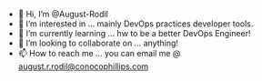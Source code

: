 - 👋 Hi, I’m @August-Rodil
- 👀 I’m interested in ... mainly DevOps practices developer tools.
- 🌱 I’m currently learning ... hw to be a better DevOps Engineer!
- 💞️ I’m looking to collaborate on ... anything!
- 📫 How to reach me ... you can email me @ august.r.rodil@conocophillips.com

<!---
August-Rodil/August-Rodil is a ✨ special ✨ repository because its `README.md` (this file) appears on your GitHub profile.
You can click the Preview link to take a look at your changes.
--->

